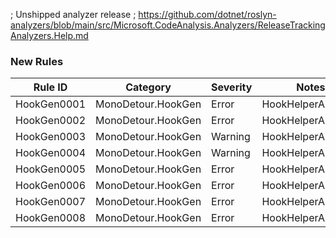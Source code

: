 ; Unshipped analyzer release
; https://github.com/dotnet/roslyn-analyzers/blob/main/src/Microsoft.CodeAnalysis.Analyzers/ReleaseTrackingAnalyzers.Help.md

### New Rules

Rule ID | Category | Severity | Notes
--------|----------|----------|-------
HookGen0001 | MonoDetour.HookGen | Error | HookHelperAnalyzer
HookGen0002 | MonoDetour.HookGen | Error | HookHelperAnalyzer
HookGen0003 | MonoDetour.HookGen | Warning | HookHelperAnalyzer
HookGen0004 | MonoDetour.HookGen | Warning | HookHelperAnalyzer
HookGen0005 | MonoDetour.HookGen | Error | HookHelperAnalyzer
HookGen0006 | MonoDetour.HookGen | Error | HookHelperAnalyzer
HookGen0007 | MonoDetour.HookGen | Error | HookHelperAnalyzer
HookGen0008 | MonoDetour.HookGen | Error | HookHelperAnalyzer